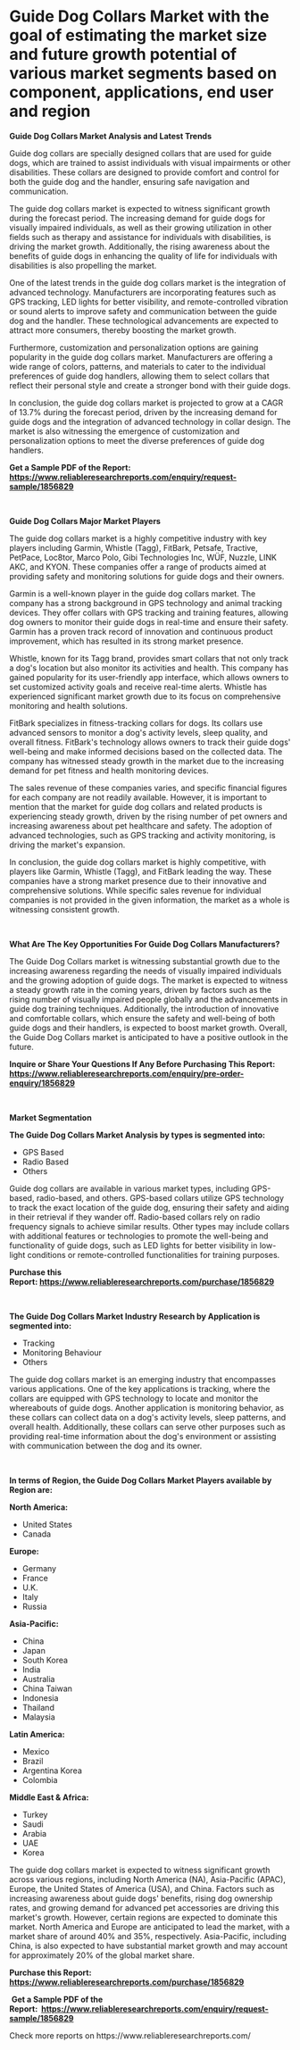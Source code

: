 <p><h1>Guide Dog Collars Market with the goal of estimating the market size and future growth potential of various market segments based on component, applications, end user and region</h1></p><p><strong>Guide Dog Collars Market Analysis and Latest Trends</strong></p>
<p><p>Guide dog collars are specially designed collars that are used for guide dogs, which are trained to assist individuals with visual impairments or other disabilities. These collars are designed to provide comfort and control for both the guide dog and the handler, ensuring safe navigation and communication.</p><p>The guide dog collars market is expected to witness significant growth during the forecast period. The increasing demand for guide dogs for visually impaired individuals, as well as their growing utilization in other fields such as therapy and assistance for individuals with disabilities, is driving the market growth. Additionally, the rising awareness about the benefits of guide dogs in enhancing the quality of life for individuals with disabilities is also propelling the market.</p><p>One of the latest trends in the guide dog collars market is the integration of advanced technology. Manufacturers are incorporating features such as GPS tracking, LED lights for better visibility, and remote-controlled vibration or sound alerts to improve safety and communication between the guide dog and the handler. These technological advancements are expected to attract more consumers, thereby boosting the market growth.</p><p>Furthermore, customization and personalization options are gaining popularity in the guide dog collars market. Manufacturers are offering a wide range of colors, patterns, and materials to cater to the individual preferences of guide dog handlers, allowing them to select collars that reflect their personal style and create a stronger bond with their guide dogs.</p><p>In conclusion, the guide dog collars market is projected to grow at a CAGR of 13.7% during the forecast period, driven by the increasing demand for guide dogs and the integration of advanced technology in collar design. The market is also witnessing the emergence of customization and personalization options to meet the diverse preferences of guide dog handlers.</p></p>
<p><strong>Get a Sample PDF of the Report:&nbsp; <a href="https://www.reliableresearchreports.com/enquiry/request-sample/1856829">https://www.reliableresearchreports.com/enquiry/request-sample/1856829</a></strong></p>
<p>&nbsp;</p>
<p><strong>Guide Dog Collars Major Market Players</strong></p>
<p><p>The guide dog collars market is a highly competitive industry with key players including Garmin, Whistle (Tagg), FitBark, Petsafe, Tractive, PetPace, Loc8tor, Marco Polo, Gibi Technologies Inc, WÜF, Nuzzle, LINK AKC, and KYON. These companies offer a range of products aimed at providing safety and monitoring solutions for guide dogs and their owners.</p><p>Garmin is a well-known player in the guide dog collars market. The company has a strong background in GPS technology and animal tracking devices. They offer collars with GPS tracking and training features, allowing dog owners to monitor their guide dogs in real-time and ensure their safety. Garmin has a proven track record of innovation and continuous product improvement, which has resulted in its strong market presence.</p><p>Whistle, known for its Tagg brand, provides smart collars that not only track a dog's location but also monitor its activities and health. This company has gained popularity for its user-friendly app interface, which allows owners to set customized activity goals and receive real-time alerts. Whistle has experienced significant market growth due to its focus on comprehensive monitoring and health solutions.</p><p>FitBark specializes in fitness-tracking collars for dogs. Its collars use advanced sensors to monitor a dog's activity levels, sleep quality, and overall fitness. FitBark's technology allows owners to track their guide dogs' well-being and make informed decisions based on the collected data. The company has witnessed steady growth in the market due to the increasing demand for pet fitness and health monitoring devices.</p><p>The sales revenue of these companies varies, and specific financial figures for each company are not readily available. However, it is important to mention that the market for guide dog collars and related products is experiencing steady growth, driven by the rising number of pet owners and increasing awareness about pet healthcare and safety. The adoption of advanced technologies, such as GPS tracking and activity monitoring, is driving the market's expansion.</p><p>In conclusion, the guide dog collars market is highly competitive, with players like Garmin, Whistle (Tagg), and FitBark leading the way. These companies have a strong market presence due to their innovative and comprehensive solutions. While specific sales revenue for individual companies is not provided in the given information, the market as a whole is witnessing consistent growth.</p></p>
<p>&nbsp;</p>
<p><strong>What Are The Key Opportunities For Guide Dog Collars Manufacturers?</strong></p>
<p><p>The Guide Dog Collars market is witnessing substantial growth due to the increasing awareness regarding the needs of visually impaired individuals and the growing adoption of guide dogs. The market is expected to witness a steady growth rate in the coming years, driven by factors such as the rising number of visually impaired people globally and the advancements in guide dog training techniques. Additionally, the introduction of innovative and comfortable collars, which ensure the safety and well-being of both guide dogs and their handlers, is expected to boost market growth. Overall, the Guide Dog Collars market is anticipated to have a positive outlook in the future.</p></p>
<p><strong>Inquire or Share Your Questions If Any Before Purchasing This Report: <a href="https://www.reliableresearchreports.com/enquiry/pre-order-enquiry/1856829">https://www.reliableresearchreports.com/enquiry/pre-order-enquiry/1856829</a></strong></p>
<p>&nbsp;</p>
<p><strong>Market Segmentation</strong></p>
<p><strong>The Guide Dog Collars Market Analysis by types is segmented into:</strong></p>
<p><ul><li>GPS Based</li><li>Radio Based</li><li>Others</li></ul></p>
<p><p>Guide dog collars are available in various market types, including GPS-based, radio-based, and others. GPS-based collars utilize GPS technology to track the exact location of the guide dog, ensuring their safety and aiding in their retrieval if they wander off. Radio-based collars rely on radio frequency signals to achieve similar results. Other types may include collars with additional features or technologies to promote the well-being and functionality of guide dogs, such as LED lights for better visibility in low-light conditions or remote-controlled functionalities for training purposes.</p></p>
<p><strong>Purchase this Report:&nbsp;<a href="https://www.reliableresearchreports.com/purchase/1856829">https://www.reliableresearchreports.com/purchase/1856829</a></strong></p>
<p>&nbsp;</p>
<p><strong>The Guide Dog Collars Market Industry Research by Application is segmented into:</strong></p>
<p><ul><li>Tracking</li><li>Monitoring Behaviour</li><li>Others</li></ul></p>
<p><p>The guide dog collars market is an emerging industry that encompasses various applications. One of the key applications is tracking, where the collars are equipped with GPS technology to locate and monitor the whereabouts of guide dogs. Another application is monitoring behavior, as these collars can collect data on a dog's activity levels, sleep patterns, and overall health. Additionally, these collars can serve other purposes such as providing real-time information about the dog's environment or assisting with communication between the dog and its owner.</p></p>
<p>&nbsp;</p>
<p><strong>In terms of Region, the Guide Dog Collars Market Players available by Region are:</strong></p>
<p>
    <p> <strong> North America: </strong>
        <ul>
            <li>United States</li>
            <li>Canada</li>
        </ul>
        </p> 
    <p> <strong> Europe: </strong>
        <ul>
            <li>Germany</li>
            <li>France</li>
            <li>U.K.</li>
            <li>Italy</li>
            <li>Russia</li>
        </ul>
        </p> 
    <p> <strong> Asia-Pacific: </strong>
        <ul>
            <li>China</li>
            <li>Japan</li>
            <li>South Korea</li>
            <li>India</li>
            <li>Australia</li>
            <li>China Taiwan</li>
            <li>Indonesia</li>
            <li>Thailand</li>
            <li>Malaysia</li>
        </ul>
        </p> 
    <p> <strong> Latin America: </strong>
        <ul>
            <li>Mexico</li>
            <li>Brazil</li>
            <li>Argentina Korea</li>
            <li>Colombia</li>
        </ul>
        </p> 
    <p> <strong> Middle East & Africa: </strong>
        <ul>
            <li>Turkey</li>
            <li>Saudi</li>
            <li>Arabia</li>
            <li>UAE</li>
            <li>Korea</li>
        </ul>
    </p>
    </p>
<p><p>The guide dog collars market is expected to witness significant growth across various regions, including North America (NA), Asia-Pacific (APAC), Europe, the United States of America (USA), and China. Factors such as increasing awareness about guide dogs' benefits, rising dog ownership rates, and growing demand for advanced pet accessories are driving this market's growth. However, certain regions are expected to dominate this market. North America and Europe are anticipated to lead the market, with a market share of around 40% and 35%, respectively. Asia-Pacific, including China, is also expected to have substantial market growth and may account for approximately 20% of the global market share.</p></p>
<p><strong>Purchase this Report: <a href="https://www.reliableresearchreports.com/purchase/1856829">https://www.reliableresearchreports.com/purchase/1856829</a></strong></p>
<p>&nbsp;<strong>Get a Sample PDF of the Report:&nbsp;&nbsp;<a href="https://www.reliableresearchreports.com/enquiry/request-sample/1856829">https://www.reliableresearchreports.com/enquiry/request-sample/1856829</a></strong></p>
<p><strong></strong></p>
<p>Check more reports on https://www.reliableresearchreports.com/</p>